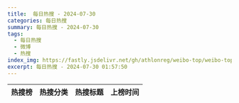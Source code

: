 ```yaml
---
title:  每日热搜 - 2024-07-30
categories: 每日热搜
summary: 每日热搜 - 2024-07-30
tags:
  - 每日热搜
  - 微博
  - 热搜
index_img: https://fastly.jsdelivr.net/gh/athlonreg/weibo-top/weibo-top.jpeg
excerpt: 每日热搜 - 2024-07-30 01:57:50
---
```


| 热搜榜 | 热搜分类 | 热搜标题 | 上榜时间 |
| --- | --- | --- | --- |
